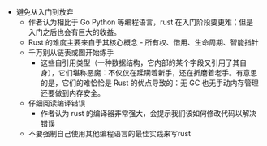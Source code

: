 - 避免从入门到放弃  
	- 作者认为相比于 Go Python 等编程语言，rust 在入门阶段要更难；但是入门之后也会有巨大的收益。  
	- Rust 的难度主要来自于其核心概念 - 所有权、借用、生命周期、智能指针  
	- 千万别从链表或图开始练手  
		- 这些自引用类型（一种数据结构，它内部的某个字段又引用了其自身），它们堪称恶魔：不仅仅在蹂躏着新手，还在折磨着老手。有意思的是，它们的难恰恰是 Rust 的优点导致的：无 GC 也无手动内存管理还要做到内存安全。  
	- 仔细阅读编译错误  
		- 作者认为 rust 的编译器非常强大，会提示我们该如何修改代码以解决错误  
	- 不要强制自己使用其他编程语言的最佳实践来写rust  